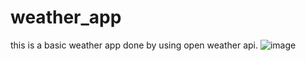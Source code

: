 # weather_app
this is a basic weather app done by using open weather api.
![image](https://github.com/kamlasafdar/weather_app/assets/158036461/dedee0d7-5d0e-4e94-a396-c574aa05db7f)

